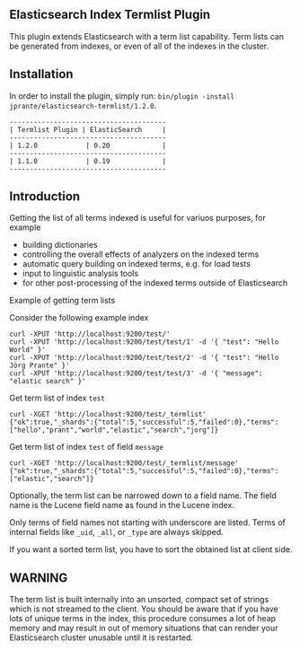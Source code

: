Elasticsearch Index Termlist Plugin
-----------------------------------

This plugin extends Elasticsearch with a term list capability. Term lists can be generated from indexes, or even of all of the indexes in the cluster.

Installation
------------

In order to install the plugin, simply run: `bin/plugin -install jprante/elasticsearch-termlist/1.2.0`.

    ---------------------------------------
    | Termlist Plugin | ElasticSearch     |
    ---------------------------------------
    | 1.2.0            | 0.20             |
    ---------------------------------------
    | 1.1.0            | 0.19             |
    ---------------------------------------

Introduction
------------

Getting the list of all terms indexed is useful for variuos purposes, for example

- building dictionaries
- controlling the overall effects of analyzers on the indexed terms
- automatic query building on indexed terms, e.g. for load tests
- input to linguistic analysis tools
- for other post-processing of the indexed terms outside of Elasticsearch

Example of getting term lists

Consider the following example index

	curl -XPUT 'http://localhost:9200/test/'
	curl -XPUT 'http://localhost:9200/test/test/1' -d '{ "test": "Hello World" }'
	curl -XPUT 'http://localhost:9200/test/test/2' -d '{ "test": "Hello Jörg Prante" }'
	curl -XPUT 'http://localhost:9200/test/test/3' -d '{ "message": "elastic search" }'

Get term list of index `test`

	curl -XGET 'http://localhost:9200/test/_termlist'
	{"ok":true,"_shards":{"total":5,"successful":5,"failed":0},"terms":["hello","prant","world","elastic","search","jorg"]}

Get term list of index `test` of field `message`

	curl -XGET 'http://localhost:9200/test/_termlist/message'
	{"ok":true,"_shards":{"total":5,"successful":5,"failed":0},"terms":["elastic","search"]}

Optionally, the term list can be narrowed down to a field name. The field name is the Lucene field name as found in the Lucene index.

Only terms of field names not starting with underscore are listed. Terms of internal fields like `_uid`, `_all`, or `_type` are always skipped.

If you want a sorted term list, you have to sort the obtained list at client side.

WARNING
-------
The term list is built internally into an unsorted, compact set of strings which is not streamed to the client. You should be aware that if you have lots of unique terms in the index, this procedure consumes a lot of heap memory and may result in out of memory situations that can render your Elasticsearch cluster unusable until it is restarted.

